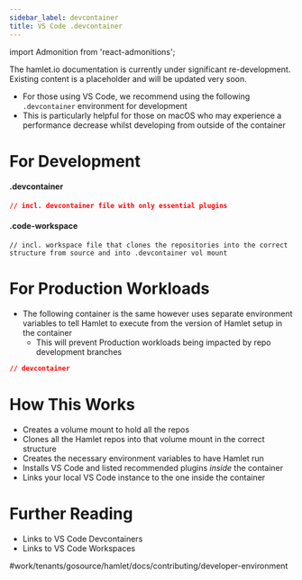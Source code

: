 ```yaml
---
sidebar_label: devcontainer
title: VS Code .devcontainer
---
```

import Admonition from 'react-admonitions';

<Admonition type="warning" title="Under Construction">
The hamlet.io documentation is currently under significant re-development. Existing content is a placeholder and will be updated very soon.
</Admonition>

* For those using VS Code, we recommend using the following `.devcontainer` environment for development
* This is particularly helpful for those on macOS who may experience a performance decrease whilst developing from outside of the container


# For Development
#### .devcontainer
```json
// incl. devcontainer file with only essential plugins
```

#### .code-workspace
```
// incl. workspace file that clones the repositories into the correct structure from source and into .devcontainer vol mount
```


# For Production Workloads
* The following container is the same however uses separate environment variables to tell Hamlet to execute from the version of Hamlet setup in the container
	* This will prevent Production workloads being impacted by repo development branches
```json
// devcontainer
```
	
# How This Works
* Creates a volume mount to hold all the repos
* Clones all the Hamlet repos into that volume mount in the correct structure
* Creates the necessary environment variables to have Hamlet run
* Installs VS Code and listed recommended plugins _inside_ the container
* Links your local VS Code instance to the one inside the container

# Further Reading
* Links to VS Code Devcontainers
* Links to VS Code Workspaces

#work/tenants/gosource/hamlet/docs/contributing/developer-environment